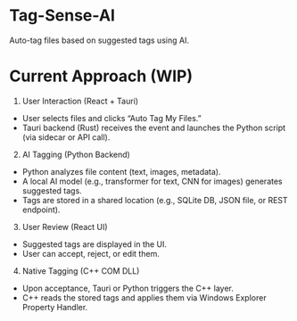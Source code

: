 # Tag-Sense-AI
Auto-tag files based on suggested tags using AI.

# Current Approach (WIP)
1) User Interaction (React + Tauri)
- User selects files and clicks “Auto Tag My Files.”
- Tauri backend (Rust) receives the event and launches the Python script (via sidecar or API call).

2) AI Tagging (Python Backend)
- Python analyzes file content (text, images, metadata).
- A local AI model (e.g., transformer for text, CNN for images) generates suggested tags.
- Tags are stored in a shared location (e.g., SQLite DB, JSON file, or REST endpoint).

3) User Review (React UI)
- Suggested tags are displayed in the UI.
- User can accept, reject, or edit them.

4) Native Tagging (C++ COM DLL)
- Upon acceptance, Tauri or Python triggers the C++ layer.
- C++ reads the stored tags and applies them via Windows Explorer Property Handler.
